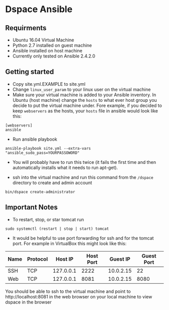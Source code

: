 # Dspace Ansible

## Requirments
* Ubuntu 16.04 Virtual Machine
* Python 2.7 installed on guest machine
* Ansible installed on host machine
* Currently only tested on Ansible 2.4.2.0


## Getting started
* Copy site.yml.EXAMPLE to site.yml
* Change `linux_user_param` to your linux user on the virtual machine
* Make sure your virtual machine is added to your Ansible inventory. In Ubuntu (host machine) change the `hosts` to what ever host group you decide to put the virtual machine under. Fore example, if you decided to keep `webservers` as the hosts, your `hosts` file in ansible would look like this:
```
[webservers]
ansible
```
* Run ansible playbook
```
ansible-playbook site.yml --extra-vars "ansible_sudo_pass=YOURPASSOWORD"
```
* You will probably have to run this twice (it fails the first time and then automatically installs what it needs to run apt-get).

* ssh into the virtual machine and run this command from the `/dspace` directory to create and admin account 
```
bin/dspace create-administrator
```

## Important Notes

* To restart, stop, or star tomcat run
```
sudo systemctl (restart | stop | start) tomcat
```

* It would be helpful to use port forwarding for ssh and for the tomcat port. For example in VirtualBox this might look like this:


Name | Protocol | Host IP | Host Port | Guest IP | Guest Port |  
---  | --- | --- | --- | --- | --- | 
SSH | TCP | 127.0.0.1 | 2222 | 10.0.2.15 | 22 |
Web | TCP | 127.0.0.1 | 8081 | 10.0.2.15 | 8080 |

You should be able to ssh to the virtual machine and point to http://localhost:8081 in the web browser on your local machine to view dspace in the browser


